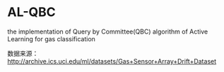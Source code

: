 # AL-QBC
the implementation of  Query by Committee(QBC) algorithm of Active Learning for gas classification

数据来源：http://archive.ics.uci.edu/ml/datasets/Gas+Sensor+Array+Drift+Dataset


